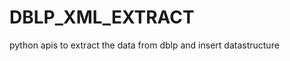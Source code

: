 DBLP_XML_EXTRACT
================

python apis to extract the data from dblp and insert datastructure
